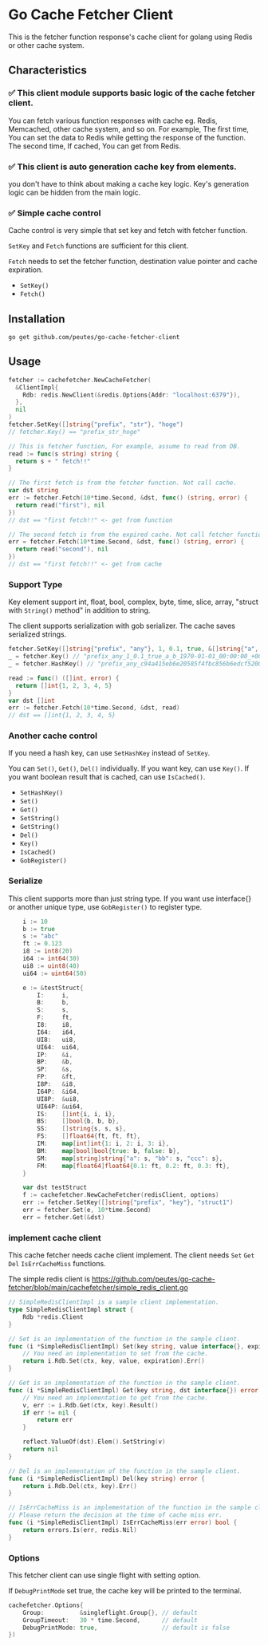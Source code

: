 # Go Cache Fetcher Client

This is the fetcher function response's cache client for golang using Redis or other cache system.

## Characteristics

### ✅  This client module supports basic logic of the cache fetcher client.

You can fetch various function responses with cache eg. Redis, Memcached, other cache system, and so on.
For example, The first time, You can set the data to Redis while getting the response of the function.
The second time, If cached, You can get from Redis.

### ✅  This client is auto generation cache key from elements.

you don't have to think about making a cache key logic. Key's generation logic can be hidden from the main logic.

### ✅  Simple cache control

Cache control is very simple that set key and fetch with fetcher function.

`SetKey` and `Fetch` functions are sufficient for this client.

`Fetch` needs to set the fetcher function, destination value pointer and cache expiration. 

- `SetKey()`
- `Fetch()`

## Installation

```
go get github.com/peutes/go-cache-fetcher-client
```

## Usage

```go
fetcher := cachefetcher.NewCacheFetcher(
  &ClientImpl{
    Rdb: redis.NewClient(&redis.Options{Addr: "localhost:6379"}),
  },
  nil
)
fetcher.SetKey([]string{"prefix", "str"}, "hoge")
// fetcher.Key() == "prefix_str_hoge"

// This is fetcher function, For example, assume to read from DB.
read := func(s string) string {
  return s + " fetch!!"
}

// The first fetch is from the fetcher function. Not call cache.
var dst string
err := fetcher.Fetch(10*time.Second, &dst, func() (string, error) {
  return read("first"), nil
})
// dst == "first fetch!!" <- get from function

// The second fetch is from the expired cache. Not call fetcher function.
err = fetcher.Fetch(10*time.Second, &dst, func() (string, error) {
  return read("second"), nil
})
// dst == "first fetch!!" <- get from cache

```

### Support Type

Key element support int, float, bool, complex, byte, time, slice, array, "struct with `String()` method" in addition to string.

The client supports serialization with gob serializer.
The cache saves serialized strings.


```go
fetcher.SetKey([]string{"prefix", "any"}, 1, 0.1, true, &[]string{"a", "b"}, time.Unix(0, 0).In(time.UTC))
_ = fetcher.Key() // "prefix_any_1_0.1_true_a_b_1970-01-01_00:00:00_+0000_UTC"
_ = fetcher.HashKey() // "prefix_any_c94a415eb6e20585f4fbc856b6edcf52007259522967c4bea548515e71531663"

read := func() ([]int, error) {
  return []int{1, 2, 3, 4, 5}
}
var dst []int  
err := fetcher.Fetch(10*time.Second, &dst, read)
// dst == []int{1, 2, 3, 4, 5}

```

### Another cache control
If you need a hash key, can use `SetHashKey` instead of `SetKey`.

You can `Set()`, `Get()`, `Del()` individually. If you want key, can use `Key()`. If you want boolean result that is cached, can use `IsCached()`.

- `SetHashKey()`
- `Set()`
- `Get()`
- `SetString()`
- `GetString()`
- `Del()`
- `Key()`
- `IsCached()`
- `GobRegister()`

### Serialize

This client supports more than just string type. If you want use interface{} or another unique type, use `GobRegister()` to register type.

```go
    i := 10
    b := true
    s := "abc"
    ft := 0.123
    i8 := int8(20)
    i64 := int64(30)
    ui8 := uint8(40)
    ui64 := uint64(50)

    e := &testStruct{
        I:     i,
        B:     b,
        S:     s,
        F:     ft,
        I8:    i8,
        I64:   i64,
        UI8:   ui8,
        UI64:  ui64,
        IP:    &i,
        BP:    &b,
        SP:    &s,
        FP:    &ft,
        I8P:   &i8,
        I64P:  &i64,
        UI8P:  &ui8,
        UI64P: &ui64,
        IS:    []int{i, i, i},
        BS:    []bool{b, b, b},
        SS:    []string{s, s, s},
        FS:    []float64{ft, ft, ft},
        IM:    map[int]int{1: i, 2: i, 3: i},
        BM:    map[bool]bool{true: b, false: b},
        SM:    map[string]string{"a": s, "bb": s, "ccc": s},
        FM:    map[float64]float64{0.1: ft, 0.2: ft, 0.3: ft},
    }

    var dst testStruct
    f := cachefetcher.NewCacheFetcher(redisClient, options)
    err := fetcher.SetKey([]string{"prefix", "key"}, "struct1")
    err = fetcher.Set(e, 10*time.Second)
    err = fetcher.Get(&dst)
```



### implement cache client

This cache fetcher needs cache client implement. The client needs `Set` `Get` `Del` `IsErrCacheMiss` functions.

The simple redis client is https://github.com/peutes/go-cache-fetcher/blob/main/cachefetcher/simple_redis_client.go

```go
// SimpleRedisClientImpl is a sample client implementation.
type SimpleRedisClientImpl struct {
    Rdb *redis.Client
}

// Set is an implementation of the function in the sample client.
func (i *SimpleRedisClientImpl) Set(key string, value interface{}, expiration time.Duration) error {
    // You need an implementation to set from the cache.
    return i.Rdb.Set(ctx, key, value, expiration).Err()
}

// Get is an implementation of the function in the sample client.
func (i *SimpleRedisClientImpl) Get(key string, dst interface{}) error {
    // You need an implementation to get from the cache.
    v, err := i.Rdb.Get(ctx, key).Result()
    if err != nil {
        return err
    }

    reflect.ValueOf(dst).Elem().SetString(v)
    return nil
}

// Del is an implementation of the function in the sample client.
func (i *SimpleRedisClientImpl) Del(key string) error {
    return i.Rdb.Del(ctx, key).Err()
}

// IsErrCacheMiss is an implementation of the function in the sample client.
// Please return the decision at the time of cache miss err.
func (i *SimpleRedisClientImpl) IsErrCacheMiss(err error) bool {
    return errors.Is(err, redis.Nil)
}

```

### Options

This fetcher client can use single flight with setting option.

If `DebugPrintMode` set true, the cache key will be printed to the terminal.

```go
cachefetcher.Options{
    Group:          &singleflight.Group{}, // default
    GroupTimeout:   30 * time.Second,      // default
    DebugPrintMode: true,                  // default is false
})
```
